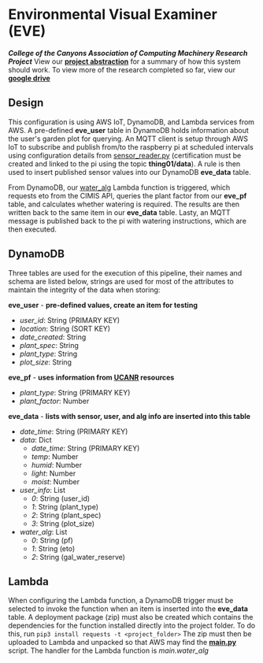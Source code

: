 # Environmental Visual Examiner (EVE)
***College of the Canyons Association of Computing Machinery Research Project***
View our [**project abstraction**](https://docs.google.com/document/d/1yDm8ZhQO4J5V0nz4npQUcugwjEzfE0l4rJVBd1Fd8Nk/edit?usp=sharing) for a summary of how this system should work. To view more of the research completed so far, view our [**google drive**](https://drive.google.com/drive/folders/0B4uU1kLqkZiAc2NfbnluOFQxalk?usp=sharing)

## Design
This configuration is using AWS IoT, DynamoDB, and Lambda services from AWS. A pre-defined **eve_user** table in DynamoDB holds information about the user's garden plot for querying. An MQTT client is setup through AWS IoT to subscribe and publish from/to the raspberry pi at scheduled intervals using configuration details from [sensor_reader.py](https://github.com/cocacm/eve-pi/blob/master/sensor_reader.py) (certification must be created and linked to the pi using the topic **thing01/data**). A rule is then used to insert published sensor values into our DynamoDB **eve_data** table.

From DynamoDB, our [water_alg](https://github.com/cocacm/eve-aws/tree/master/water_alg) Lambda function is triggered, which requests eto from the CIMIS API, queries the plant factor from our **eve_pf** table, and calculates whether watering is required. The results are then written back to the same item in our **eve_data** table. Lasty, an MQTT message is published back to the pi with watering instructions, which are then executed.

## DynamoDB
Three tables are used for the execution of this pipeline, their names and schema are listed below, strings are used for most of the attributes to maintain the integrity of the data when storing:

**eve_user** - **pre-defined values, create an item for testing**
- *user_id*: String (PRIMARY KEY)
- *location*: String (SORT KEY)
- *date_created*: String
- *plant_spec*: String
- *plant_type*: String
- *plot_size*: String

**eve_pf** - **uses information from [UCANR](http://ucanr.edu/sites/UrbanHort/Water_Use_of_Turfgrass_and_Landscape_Plant_Materials/Plant_Factor_or_Crop_Coefficient__What%E2%80%99s_the_difference/) resources**
- *plant_type*: String (PRIMARY KEY)
- *plant_factor*: Number

**eve_data** - **lists with sensor, user, and alg info are inserted into this table**
- *date_time*: String (PRIMARY KEY)
- *data*: Dict
  * *date_time*: String (PRIMARY KEY)
  * *temp*: Number
  * *humid*: Number
  * *light*: Number
  * *moist*: Number
- *user_info*: List
  * *0*: String (user_id)
  * *1*: String (plant_type)
  * *2*: String (plant_spec)
  * *3*: String (plot_size)
- *water_alg*: List
  * *0*: String (pf)
  * *1*: String (eto)
  * *2*: String (gal_water_reserve)
  
## Lambda
When configuring the Lambda function, a DynamoDB trigger must be selected to invoke the function when an item is inserted into the **eve_data** table. A deployment package (zip) must also be created which contains the dependencies for the function installed directly into the project folder. To do this, run `pip3 install requests -t <project_folder>` The zip must then be uploaded to Lambda and unpacked so that AWS may find the [**main.py**](https://github.com/cocacm/eve-aws/blob/master/water_alg/main.py) script. The handler for the Lambda function is *main.water_alg*
